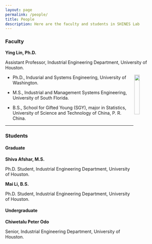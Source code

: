 ```yaml
---
layout: page
permalink: /people/
title: People
description: Here are the faculty and students in SHINES Lab
---
```


### **Faculty**

**Ying Lin, Ph.D.**

Assistant Professor, Industrial Engineering Department, University of Houston.

<img src="{{site.baseurl}}/assets/img/WechatIMG7514.jpeg" align="right" width="18%" height="18%">

* Ph.D., Indusrial and Systems Engineering, University of Washington. 

* M.S., Industrial and Management Systems Engineering, University of South Florida. 

* B.S., School for Gifted Young (SGY), major in Statistics, University of Science and Technology of China, P. R. China. 

***

### **Students**

#### **Graduate**

**Shiva Afshar, M.S.**

Ph.D. Student, Industrial Engineering Department, University of Houston.





**Mai Li, B.S.**

Ph.D. Student, Industrial Engineering Department, University of Houston.   



#### **Undergraduate**
**Chiwetalu Peter Odo**

Senior, Industrial Engineering Department, University of Houston.   

